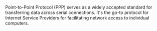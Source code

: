Point-to-Point Protocol (PPP) serves as a widely accepted standard for transferring data across serial connections. It's the go-to protocol for Internet Service Providers for facilitating network access to individual computers.